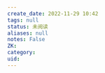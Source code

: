 ```yaml
---
create_date: 2022-11-29 10:42
tags: null
status: 未阅读 
aliases: null
notes: False
ZK: 
category: 
uid: 
---
```



